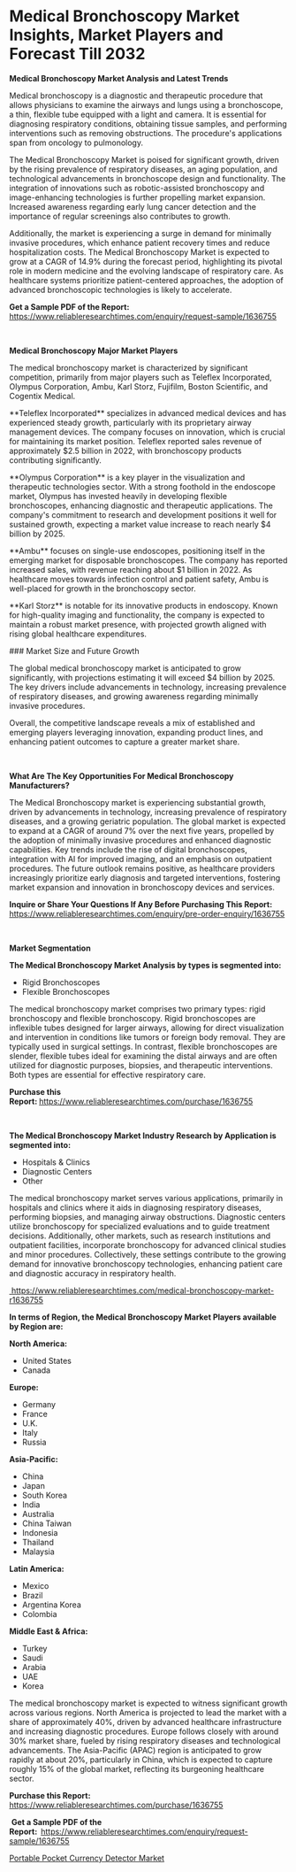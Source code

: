 <p><h1>Medical Bronchoscopy Market Insights, Market Players and Forecast Till 2032</h1></p><p><strong>Medical Bronchoscopy Market Analysis and Latest Trends</strong></p>
<p><p>Medical bronchoscopy is a diagnostic and therapeutic procedure that allows physicians to examine the airways and lungs using a bronchoscope, a thin, flexible tube equipped with a light and camera. It is essential for diagnosing respiratory conditions, obtaining tissue samples, and performing interventions such as removing obstructions. The procedure's applications span from oncology to pulmonology.</p><p>The Medical Bronchoscopy Market is poised for significant growth, driven by the rising prevalence of respiratory diseases, an aging population, and technological advancements in bronchoscope design and functionality. The integration of innovations such as robotic-assisted bronchoscopy and image-enhancing technologies is further propelling market expansion. Increased awareness regarding early lung cancer detection and the importance of regular screenings also contributes to growth.</p><p>Additionally, the market is experiencing a surge in demand for minimally invasive procedures, which enhance patient recovery times and reduce hospitalization costs. The Medical Bronchoscopy Market is expected to grow at a CAGR of 14.9% during the forecast period, highlighting its pivotal role in modern medicine and the evolving landscape of respiratory care. As healthcare systems prioritize patient-centered approaches, the adoption of advanced bronchoscopic technologies is likely to accelerate.</p></p>
<p><strong>Get a Sample PDF of the Report:&nbsp;</strong> <a href="https://www.reliableresearchtimes.com/enquiry/request-sample/1636755?utm_campaign=3293&utm_medium=2&utm_source=Github&utm_content=ia&utm_term=23032025&utm_id=medical-bronchoscopy">https://www.reliableresearchtimes.com/enquiry/request-sample/1636755</a></p>
<p>&nbsp;</p>
<p><strong>Medical Bronchoscopy Major Market Players</strong></p>
<p><p>The medical bronchoscopy market is characterized by significant competition, primarily from major players such as Teleflex Incorporated, Olympus Corporation, Ambu, Karl Storz, Fujifilm, Boston Scientific, and Cogentix Medical. </p><p>**Teleflex Incorporated** specializes in advanced medical devices and has experienced steady growth, particularly with its proprietary airway management devices. The company focuses on innovation, which is crucial for maintaining its market position. Teleflex reported sales revenue of approximately $2.5 billion in 2022, with bronchoscopy products contributing significantly.</p><p>**Olympus Corporation** is a key player in the visualization and therapeutic technologies sector. With a strong foothold in the endoscope market, Olympus has invested heavily in developing flexible bronchoscopes, enhancing diagnostic and therapeutic applications. The company's commitment to research and development positions it well for sustained growth, expecting a market value increase to reach nearly $4 billion by 2025.</p><p>**Ambu** focuses on single-use endoscopes, positioning itself in the emerging market for disposable bronchoscopes. The company has reported increased sales, with revenue reaching about $1 billion in 2022. As healthcare moves towards infection control and patient safety, Ambu is well-placed for growth in the bronchoscopy sector.</p><p>**Karl Storz** is notable for its innovative products in endoscopy. Known for high-quality imaging and functionality, the company is expected to maintain a robust market presence, with projected growth aligned with rising global healthcare expenditures.</p><p>### Market Size and Future Growth</p><p>The global medical bronchoscopy market is anticipated to grow significantly, with projections estimating it will exceed $4 billion by 2025. The key drivers include advancements in technology, increasing prevalence of respiratory diseases, and growing awareness regarding minimally invasive procedures.</p><p>Overall, the competitive landscape reveals a mix of established and emerging players leveraging innovation, expanding product lines, and enhancing patient outcomes to capture a greater market share.</p></p>
<p>&nbsp;</p>
<p><strong>What Are The Key Opportunities For Medical Bronchoscopy Manufacturers?</strong></p>
<p><p>The Medical Bronchoscopy market is experiencing substantial growth, driven by advancements in technology, increasing prevalence of respiratory diseases, and a growing geriatric population. The global market is expected to expand at a CAGR of around 7% over the next five years, propelled by the adoption of minimally invasive procedures and enhanced diagnostic capabilities. Key trends include the rise of digital bronchoscopes, integration with AI for improved imaging, and an emphasis on outpatient procedures. The future outlook remains positive, as healthcare providers increasingly prioritize early diagnosis and targeted interventions, fostering market expansion and innovation in bronchoscopy devices and services.</p></p>
<p><strong>Inquire or Share Your Questions If Any Before Purchasing This Report:</strong> <a href="https://www.reliableresearchtimes.com/enquiry/pre-order-enquiry/1636755?utm_campaign=3293&utm_medium=2&utm_source=Github&utm_content=ia&utm_term=23032025&utm_id=medical-bronchoscopy">https://www.reliableresearchtimes.com/enquiry/pre-order-enquiry/1636755</a></p>
<p>&nbsp;</p>
<p><strong>Market Segmentation</strong></p>
<p><strong>The Medical Bronchoscopy Market Analysis by types is segmented into:</strong></p>
<p><ul><li>Rigid Bronchoscopes</li><li>Flexible Bronchoscopes</li></ul></p>
<p><p>The medical bronchoscopy market comprises two primary types: rigid bronchoscopy and flexible bronchoscopy. Rigid bronchoscopes are inflexible tubes designed for larger airways, allowing for direct visualization and intervention in conditions like tumors or foreign body removal. They are typically used in surgical settings. In contrast, flexible bronchoscopes are slender, flexible tubes ideal for examining the distal airways and are often utilized for diagnostic purposes, biopsies, and therapeutic interventions. Both types are essential for effective respiratory care.</p></p>
<p><strong>Purchase this Report:&nbsp;</strong><a href="https://www.reliableresearchtimes.com/purchase/1636755?utm_campaign=3293&utm_medium=2&utm_source=Github&utm_content=ia&utm_term=23032025&utm_id=medical-bronchoscopy">https://www.reliableresearchtimes.com/purchase/1636755</a></p>
<p>&nbsp;</p>
<p><strong>The Medical Bronchoscopy Market Industry Research by Application is segmented into:</strong></p>
<p><ul><li>Hospitals & Clinics</li><li>Diagnostic Centers</li><li>Other</li></ul></p>
<p><p>The medical bronchoscopy market serves various applications, primarily in hospitals and clinics where it aids in diagnosing respiratory diseases, performing biopsies, and managing airway obstructions. Diagnostic centers utilize bronchoscopy for specialized evaluations and to guide treatment decisions. Additionally, other markets, such as research institutions and outpatient facilities, incorporate bronchoscopy for advanced clinical studies and minor procedures. Collectively, these settings contribute to the growing demand for innovative bronchoscopy technologies, enhancing patient care and diagnostic accuracy in respiratory health.</p></p>
<p><a href="https://www.reliableresearchtimes.com/medical-bronchoscopy-market-r1636755?utm_campaign=3293&utm_medium=2&utm_source=Github&utm_content=ia&utm_term=23032025&utm_id=medical-bronchoscopy">&nbsp;https://www.reliableresearchtimes.com/medical-bronchoscopy-market-r1636755</a></p>
<p><strong>In terms of Region, the Medical Bronchoscopy Market Players available by Region are:</strong></p>
<p>
    <p> <strong> North America: </strong>
        <ul>
            <li>United States</li>
            <li>Canada</li>
        </ul>
        </p> 
    <p> <strong> Europe: </strong>
        <ul>
            <li>Germany</li>
            <li>France</li>
            <li>U.K.</li>
            <li>Italy</li>
            <li>Russia</li>
        </ul>
        </p> 
    <p> <strong> Asia-Pacific: </strong>
        <ul>
            <li>China</li>
            <li>Japan</li>
            <li>South Korea</li>
            <li>India</li>
            <li>Australia</li>
            <li>China Taiwan</li>
            <li>Indonesia</li>
            <li>Thailand</li>
            <li>Malaysia</li>
        </ul>
        </p> 
    <p> <strong> Latin America: </strong>
        <ul>
            <li>Mexico</li>
            <li>Brazil</li>
            <li>Argentina Korea</li>
            <li>Colombia</li>
        </ul>
        </p> 
    <p> <strong> Middle East & Africa: </strong>
        <ul>
            <li>Turkey</li>
            <li>Saudi</li>
            <li>Arabia</li>
            <li>UAE</li>
            <li>Korea</li>
        </ul>
    </p>
    </p>
<p><p>The medical bronchoscopy market is expected to witness significant growth across various regions. North America is projected to lead the market with a share of approximately 40%, driven by advanced healthcare infrastructure and increasing diagnostic procedures. Europe follows closely with around 30% market share, fueled by rising respiratory diseases and technological advancements. The Asia-Pacific (APAC) region is anticipated to grow rapidly at about 20%, particularly in China, which is expected to capture roughly 15% of the global market, reflecting its burgeoning healthcare sector.</p></p>
<p><strong>Purchase this Report: </strong><a href="https://www.reliableresearchtimes.com/purchase/1636755?utm_campaign=3293&utm_medium=2&utm_source=Github&utm_content=ia&utm_term=23032025&utm_id=medical-bronchoscopy">https://www.reliableresearchtimes.com/purchase/1636755</a></p>
<p>&nbsp;<strong>Get a Sample PDF of the Report:&nbsp;&nbsp;</strong><a href="https://www.reliableresearchtimes.com/enquiry/request-sample/1636755?utm_campaign=3293&utm_medium=2&utm_source=Github&utm_content=ia&utm_term=23032025&utm_id=medical-bronchoscopy">https://www.reliableresearchtimes.com/enquiry/request-sample/1636755</a></p>
<p><strong></strong></p>
<p><p><a href="https://github.com/iquiseeboli/Market-Research-Report-List-1/blob/main/portable-pocket-currency-detector-market.md?utm_campaign=3293&utm_medium=2&utm_source=Github&utm_content=ia&utm_term=23032025&utm_id=medical-bronchoscopy">Portable Pocket Currency Detector Market</a></p></p>